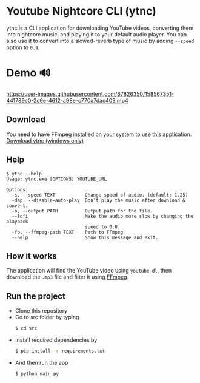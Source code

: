 # Youtube Nightcore CLI (ytnc)
ytnc is a CLI application for downloading YouTube videos, converting them into nightcore music, and playing it to your default audio player.
You can also use it to convert into a slowed-reverb type of music by adding `--speed` option to `0.9`.

# Demo 🔊
https://user-images.githubusercontent.com/67826350/158567351-441789c0-2c6e-4612-a98e-c770a7dac403.mp4

## Download
You need to have FFmpeg installed on your system to use this application.
[Download ytnc (windows only)](https://github.com/bagaswastu/ytnc_cli/releases)

## Help
```
$ ytnc --help
Usage: ytnc.exe [OPTIONS] YOUTUBE_URL

Options:
  -s, --speed TEXT           Change speed of audio. (default: 1.25)
  -dap, --disable-auto-play  Don't play the music after download & convert.
  -o, --output PATH          Output path for the file.
  --lofi                     Make the audio more slow by changing the playback
                             speed to 0.8.
  -fp, --ffmpeg-path TEXT    Path to FFmpeg
  --help                     Show this message and exit.
```

## How it works
The application will find the YouTube video using `youtube-dl`, then download the `.mp3` file and filter it using [FFmpeg](https://github.com/FFmpeg/FFmpeg).

## Run the project
- Clone this repository
- Go to src folder by typing 
  ```bash
  $ cd src
  ```
- Install required dependencies by 
  ```bash
  $ pip install -r requirements.txt
  ```
- And then run the app 
  ```bash
  $ python main.py
  ```

